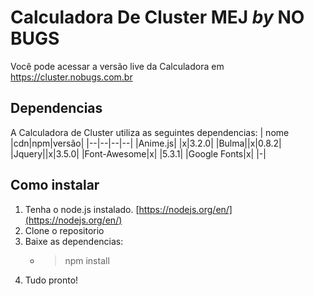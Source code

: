 # Calculadora De Cluster MEJ *by* NO BUGS
Você pode acessar a versão live da Calculadora em https://cluster.nobugs.com.br


## Dependencias
A Calculadora de Cluster utiliza as seguintes dependencias:
| nome |cdn|npm|versão|
|--|--|--|--|
|Anime.js|  |x|3.2.0|
|Bulma||x|0.8.2|
|Jquery||x|3.5.0|
|Font-Awesome|x|  |5.3.1|
|Google Fonts|x|  |-|



## Como instalar

 1. Tenha o node.js instalado. [https://nodejs.org/en/](https://nodejs.org/en/)
 2. Clone o repositorio
 3. Baixe as dependencias:
	 * > npm install
 4. Tudo pronto!
